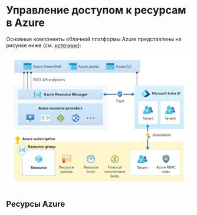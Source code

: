 # Управление доступом к ресурсам в Azure

Основные компоненты облачной платформы Azure представлены на рисунке ниже (см. [источник](https://learn.microsoft.com/en-us/azure/cloud-adoption-framework/get-started/how-azure-resource-manager-works)):

![](governance-1-21.png)

## Ресурсы Azure


